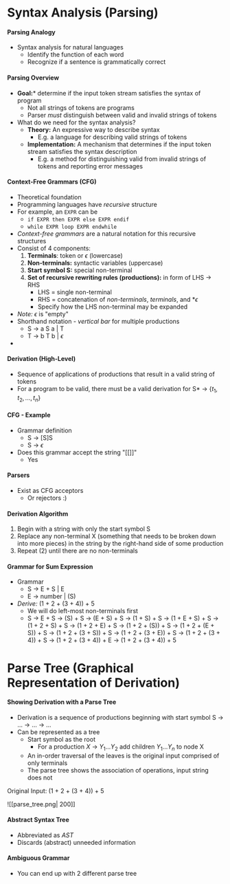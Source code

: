 # Syntax Analysis (Parsing)
#### Parsing Analogy
- Syntax analysis for natural languages
	- Identify the function of each word
	- Recognize if a sentence is grammatically correct

#### Parsing Overview
- **Goal:*** determine if the input token stream satisfies the syntax of program
	- Not all strings of tokens are programs
	- Parser *must* distinguish between valid and invalid strings of tokens
- What do we need for the syntax analysis?
	- **Theory:** An expressive way to describe syntax
		- E.g. a language for describing valid strings of tokens
	- **Implementation:** A mechanism that determines if the input token stream satisfies the syntax description
		- E.g. a method for distinguishing valid from invalid strings of tokens and reporting error messages

#### Context-Free Grammars (CFG)
- Theoretical foundation
- Programming languages have *recursive* structure
- For example, an `EXPR` can be
	- `if EXPR then EXPR else EXPR endif`
	- `while EXPR loop EXPR endwhile`
- *Context-free grammars* are a natural notation for this recursive structures
- Consist of 4 components:
	1. **Terminals**: token or $\epsilon$ (lowercase)
	2. **Non-terminals:** syntactic variables (uppercase)
	3. **Start symbol S:** special non-terminal
	4. **Set of recursive rewriting rules (productions):** in form of LHS -> RHS
		- LHS = single non-terminal
		- RHS = concatenation of *non-terminals*, *terminals*, and *$\epsilon$ 
		- Specify how the LHS non-terminal may be expanded
- *Note:* $\epsilon$ is "empty"
- Shorthand notation - *vertical bar* for multiple productions
	- S -> a S a | T
	- T -> b T b | $\epsilon$
- 

#### Derivation (High-Level)
- Sequence of applications of productions that result in a valid string of tokens
- For a program to be valid, there must be a valid derivation for S* -> {$t_1, t_2, ..., t_n$}

#### CFG - Example
- Grammar definition
	- S -> \[S\]S
	- S -> $\epsilon$
- Does this grammar accept the string "\[\[]]"
	- Yes

#### Parsers
- Exist as CFG acceptors
	- Or rejectors :)

#### Derivation Algorithm
1. Begin with a string with only the start symbol S
2. Replace any non-terminal X (something that needs to be broken down into more pieces) in the string by the right-hand side of some production
3. Repeat (2) until there are no non-terminals

#### Grammar for Sum Expression
- Grammar
	- S -> E + S | E
	- E -> number | (S)
- *Derive:* (1 + 2 + (3 + 4)) + 5
	- We will do left-most non-terminals first
	- S -> E + S -> (S) + S -> (E + S) + S -> (1 + S) + S -> (1 + E + S) + S -> (1 + 2 + S) + S -> (1 + 2 + E) + S -> (1 + 2 + (S)) + S -> (1 + 2 + (E + S)) + S -> (1 + 2 + (3 + S)) + S -> (1 + 2 + (3 + E)) + S -> (1 + 2 + (3 + 4)) + S -> (1 + 2 + (3 + 4)) + E -> (1 + 2 + (3 + 4)) + 5

# Parse Tree (Graphical Representation of Derivation)
#### Showing Derivation with a Parse Tree
- Derivation is a sequence of productions beginning with start symbol S -> ... -> ... -> ...
- Can be represented as a tree
	- Start symbol as the root
		- For a production $X$ -> $Y_1...Y_2$ add children $Y_1...Y_n$ to node X
	- An in-order traversal of the leaves is the original input comprised of only terminals
	- The parse tree shows the association of operations, input string does not

Original Input: (1 + 2 + (3 + 4)) + 5

![[parse_tree.png| 200]]

#### Abstract Syntax Tree
- Abbreviated as *AST*
- Discards (abstract) unneeded information

#### Ambiguous Grammar
- You can end up with 2 different parse tree